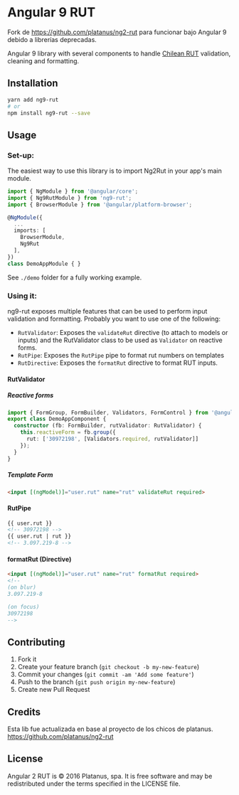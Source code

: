 Angular 9 RUT
=============

Fork de https://github.com/platanus/ng2-rut para funcionar bajo Angular 9 debido a librerías deprecadas.

Angular 9 library with several components to handle [Chilean RUT](https://en.wikipedia.org/wiki/National_identification_number#Chile) validation, cleaning and formatting.

## Installation

```bash
yarn add ng9-rut
# or
npm install ng9-rut --save
```

## Usage

### Set-up:

The easiest way to use this library is to import Ng2Rut in your app's main module.

```typescript
import { NgModule } from '@angular/core';
import { Ng9RutModule } from 'ng9-rut';
import { BrowserModule } from '@angular/platform-browser';

@NgModule({
  ...
  imports: [
    BrowserModule,
    Ng9Rut
  ],
})
class DemoAppModule { }
```

See `./demo` folder for a fully working example.

### Using it:

ng9-rut exposes multiple features that can be used to perform input validation and formatting. Probably you want to use one of the following:

- `RutValidator`: Exposes the `validateRut` directive (to attach to models or inputs) and the RutValidator class to be used as `Validator` on reactive forms.
- `RutPipe`: Exposes the `RutPipe` pipe to format rut numbers on templates
- `RutDirective`: Exposes the `formatRut` directive to format RUT inputs.

#### RutValidator

##### Reactive forms

```typescript
import { FormGroup, FormBuilder, Validators, FormControl } from '@angular/forms';
export class DemoAppComponent {
  constructor (fb: FormBuilder, rutValidator: RutValidator) {
    this.reactiveForm = fb.group({
      rut: ['30972198', [Validators.required, rutValidator]]
    });
  }
}

```

##### Template Form
```html
<input [(ngModel)]="user.rut" name="rut" validateRut required>
```

#### RutPipe

```html
{{ user.rut }}
<!-- 30972198 -->
{{ user.rut | rut }}
<!-- 3.097.219-8 -->
```

#### formatRut (Directive)
```html
<input [(ngModel)]="user.rut" name="rut" formatRut required>
<!--
(on blur)
3.097.219-8

(on focus)
30972198
-->
```

## Contributing

1. Fork it
2. Create your feature branch (`git checkout -b my-new-feature`)
3. Commit your changes (`git commit -am 'Add some feature'`)
4. Push to the branch (`git push origin my-new-feature`)
5. Create new Pull Request

## Credits

Esta lib fue actualizada en base al proyecto de los chicos de platanus.
https://github.com/platanus/ng2-rut

## License

Angular 2 RUT is © 2016 Platanus, spa. It is free software and may be redistributed under the terms specified in the LICENSE file.
